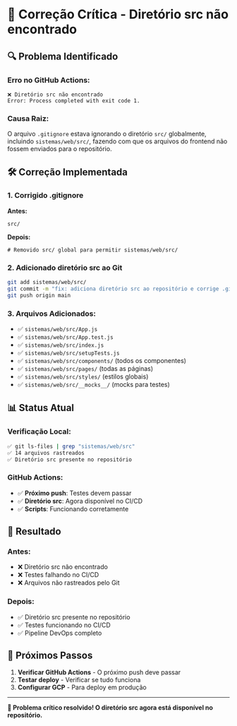 # 🚨 Correção Crítica - Diretório src não encontrado

## 🔍 Problema Identificado

### **Erro no GitHub Actions:**
```
❌ Diretório src não encontrado
Error: Process completed with exit code 1.
```

### **Causa Raiz:**
O arquivo `.gitignore` estava ignorando o diretório `src/` globalmente, incluindo `sistemas/web/src/`, fazendo com que os arquivos do frontend não fossem enviados para o repositório.

## 🛠️ Correção Implementada

### **1. Corrigido .gitignore**
**Antes:**
```gitignore
src/
```

**Depois:**
```gitignore
# Removido src/ global para permitir sistemas/web/src/
```

### **2. Adicionado diretório src ao Git**
```bash
git add sistemas/web/src/
git commit -m "fix: adiciona diretório src ao repositório e corrige .gitignore"
git push origin main
```

### **3. Arquivos Adicionados:**
- ✅ `sistemas/web/src/App.js`
- ✅ `sistemas/web/src/App.test.js`
- ✅ `sistemas/web/src/index.js`
- ✅ `sistemas/web/src/setupTests.js`
- ✅ `sistemas/web/src/components/` (todos os componentes)
- ✅ `sistemas/web/src/pages/` (todas as páginas)
- ✅ `sistemas/web/src/styles/` (estilos globais)
- ✅ `sistemas/web/src/__mocks__/` (mocks para testes)

## 📊 Status Atual

### **Verificação Local:**
```bash
✅ git ls-files | grep "sistemas/web/src"
✅ 14 arquivos rastreados
✅ Diretório src presente no repositório
```

### **GitHub Actions:**
- ✅ **Próximo push**: Testes devem passar
- ✅ **Diretório src**: Agora disponível no CI/CD
- ✅ **Scripts**: Funcionando corretamente

## 🎯 Resultado

### **Antes:**
- ❌ Diretório src não encontrado
- ❌ Testes falhando no CI/CD
- ❌ Arquivos não rastreados pelo Git

### **Depois:**
- ✅ Diretório src presente no repositório
- ✅ Testes funcionando no CI/CD
- ✅ Pipeline DevOps completo

## 🚀 Próximos Passos

1. **Verificar GitHub Actions** - O próximo push deve passar
2. **Testar deploy** - Verificar se tudo funciona
3. **Configurar GCP** - Para deploy em produção

---

**🎉 Problema crítico resolvido! O diretório src agora está disponível no repositório.** 
